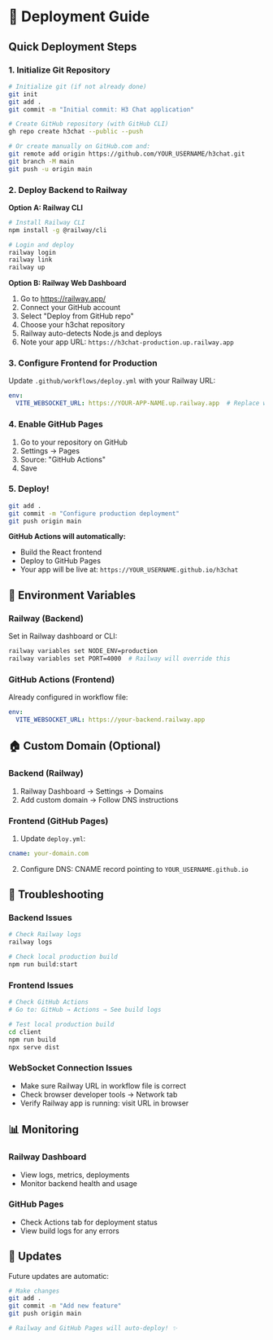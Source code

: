 # 🚀 Deployment Guide

## Quick Deployment Steps

### 1. Initialize Git Repository
```bash
# Initialize git (if not already done)
git init
git add .
git commit -m "Initial commit: H3 Chat application"

# Create GitHub repository (with GitHub CLI)
gh repo create h3chat --public --push

# Or create manually on GitHub.com and:
git remote add origin https://github.com/YOUR_USERNAME/h3chat.git
git branch -M main
git push -u origin main
```

### 2. Deploy Backend to Railway

**Option A: Railway CLI**
```bash
# Install Railway CLI
npm install -g @railway/cli

# Login and deploy
railway login
railway link
railway up
```

**Option B: Railway Web Dashboard**
1. Go to https://railway.app/
2. Connect your GitHub account
3. Select "Deploy from GitHub repo"
4. Choose your h3chat repository
5. Railway auto-detects Node.js and deploys
6. Note your app URL: `https://h3chat-production.up.railway.app`

### 3. Configure Frontend for Production

Update `.github/workflows/deploy.yml` with your Railway URL:
```yaml
env:
  VITE_WEBSOCKET_URL: https://YOUR-APP-NAME.up.railway.app  # Replace with your URL
```

### 4. Enable GitHub Pages

1. Go to your repository on GitHub
2. Settings → Pages
3. Source: "GitHub Actions"
4. Save

### 5. Deploy!

```bash
git add .
git commit -m "Configure production deployment"
git push origin main
```

**GitHub Actions will automatically:**
- Build the React frontend
- Deploy to GitHub Pages
- Your app will be live at: `https://YOUR_USERNAME.github.io/h3chat`

## 🔧 Environment Variables

### Railway (Backend)
Set in Railway dashboard or CLI:
```bash
railway variables set NODE_ENV=production
railway variables set PORT=4000  # Railway will override this
```

### GitHub Actions (Frontend)
Already configured in workflow file:
```yaml
env:
  VITE_WEBSOCKET_URL: https://your-backend.railway.app
```

## 🏠 Custom Domain (Optional)

### Backend (Railway)
1. Railway Dashboard → Settings → Domains
2. Add custom domain → Follow DNS instructions

### Frontend (GitHub Pages)
1. Update `deploy.yml`:
```yaml
cname: your-domain.com
```
2. Configure DNS: CNAME record pointing to `YOUR_USERNAME.github.io`

## 🐛 Troubleshooting

### Backend Issues
```bash
# Check Railway logs
railway logs

# Check local production build
npm run build:start
```

### Frontend Issues
```bash
# Check GitHub Actions
# Go to: GitHub → Actions → See build logs

# Test local production build
cd client
npm run build
npx serve dist
```

### WebSocket Connection Issues
- Make sure Railway URL in workflow file is correct
- Check browser developer tools → Network tab
- Verify Railway app is running: visit URL in browser

## 📊 Monitoring

### Railway Dashboard
- View logs, metrics, deployments
- Monitor backend health and usage

### GitHub Pages
- Check Actions tab for deployment status
- View build logs for any errors

## 🔄 Updates

Future updates are automatic:
```bash
# Make changes
git add .
git commit -m "Add new feature"
git push origin main

# Railway and GitHub Pages will auto-deploy! ✨
```